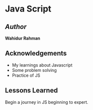
# __Java Script__

## *Author* 

__Wahidur Rahman__


## Acknowledgements

 - My learnings about Javascript 
 - Some problem solving
 - Practice of JS

## Lessons Learned

Begin a journey in JS beginning to expert.

